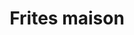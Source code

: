 ---
title: "Frites maison"
description: "Légèrement assaisonné"
price_s: "4"
price_l: "7"
weight: "1"
---